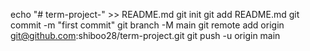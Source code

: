 echo "# term-project-" >> README.md
git init 
git add README.md 
git commit -m "first commit"
git branch -M main 
git remote add origin git@github.com:shiboo28/term-project.git 
git push -u origin main
